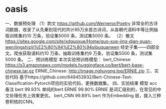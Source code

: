 # oasis
一、数据预处理
（1）韵文
https://github.com/Werneror/Poetry 非常全的古诗词数据，收录了从先秦到现代的共计85万余首古诗词，从各朝代语料中等比例抽取训练集约10 万条，验证集5000 条，测试集5000 条。
（2）散文
https://sites.google.com/site/xdguoxue/Home/guo-xue-jing-dian-quan-wen/jingshiziji%E2%80%94%E2%80%94sibuquanwen 经史子集——四部全文。爬虫获取语料约10 万条，抽取训练集约9 万条，验证集5000 条，测试集5000 条。
二、预训练模型
本次实验预训练模型：
bert_Chinese: https://s3.amazonaws.com/models.huggingface.co/bert/bert-base-chinese.tar.gz
ERNIE_Chinese: http://image.nghuyong.top/ERNIE.zip
三、实验代码
基于https://github.com/649453932/Bert-Chinese-Text-Classification-Pytorch项目的实验代码，更换数据集。
四、实验结果
模型	acc	备注
bert	99.93%	单纯的bert
ERNIE	99.90%	ERNIE 是词汇级别的，在常见的中文处理任务上效果更优。
bert_CNN	99.89%	bert 作为Embedding 层，接入三种卷积核的CNN。

